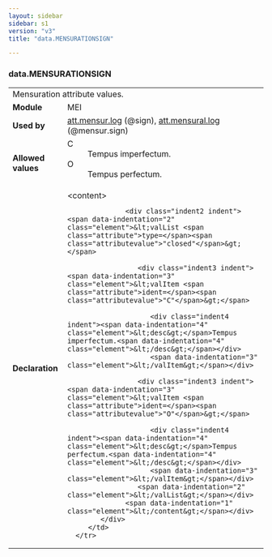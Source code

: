 ```yaml
---
layout: sidebar
sidebar: s1
version: "v3"
title: "data.MENSURATIONSIGN"

---
```


<div class="macroSpec">
   <h3 id="data.MENSURATIONSIGN">data.MENSURATIONSIGN</h3>
   <table class="wovenodd">
      <tr>
         <td colspan="2" class="wovenodd-col2">Mensuration attribute values.</td>
      </tr>
      <tr>
         <td class="wovenodd-col1"><strong>Module</strong></td>
         <td class="wovenodd-col2">MEI</td>
      </tr>
      <tr>
         <td class="wovenodd-col1"><strong>Used by</strong></td>
         <td class="wovenodd-col2">
            <div class="parent"><a class="link_odd_classSpec" href="{{ site.baseurl }}/{{ page.version }}/attribute-classes/att.mensur.log.html">att.mensur.log</a> (@sign), <a class="link_odd_classSpec" href="{{ site.baseurl }}/{{ page.version }}/attribute-classes/att.mensural.log.html">att.mensural.log</a> (@mensur.sign)
            </div>
         </td>
      </tr>
      <tr>
         <td class="wovenodd-col1"><strong>Allowed values</strong></td>
         <td class="wovenodd-col2">
            <dl>
               <dt>C</dt>
               <dd>Tempus imperfectum.</dd>
               <dt>O</dt>
               <dd>Tempus perfectum.</dd>
            </dl>
         </td>
      </tr>
      <tr>
         <td class="wovenodd-col1"><strong>Declaration</strong></td>
         <td class="wovenodd-col2">
            <div xml:space="preserve" class="pre">
               <div class="indent1 indent"><span data-indentation="1" class="element">&lt;content&gt;</span>
                  
                  <div class="indent2 indent"><span data-indentation="2" class="element">&lt;valList <span class="attribute">type=</span><span class="attributevalue">"closed"</span>&gt;</span>
                     
                     <div class="indent3 indent"><span data-indentation="3" class="element">&lt;valItem <span class="attribute">ident=</span><span class="attributevalue">"C"</span>&gt;</span>
                        
                        <div class="indent4 indent"><span data-indentation="4" class="element">&lt;desc&gt;</span>Tempus imperfectum.<span data-indentation="4" class="element">&lt;/desc&gt;</span></div>
                        <span data-indentation="3" class="element">&lt;/valItem&gt;</span></div>
                     
                     <div class="indent3 indent"><span data-indentation="3" class="element">&lt;valItem <span class="attribute">ident=</span><span class="attributevalue">"O"</span>&gt;</span>
                        
                        <div class="indent4 indent"><span data-indentation="4" class="element">&lt;desc&gt;</span>Tempus perfectum.<span data-indentation="4" class="element">&lt;/desc&gt;</span></div>
                        <span data-indentation="3" class="element">&lt;/valItem&gt;</span></div>
                     <span data-indentation="2" class="element">&lt;/valList&gt;</span></div>
                  <span data-indentation="1" class="element">&lt;/content&gt;</span></div>
            </div>
         </td>
      </tr>
   </table>
</div>